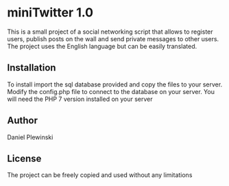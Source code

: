 # miniTwitter 1.0

This is a small project of a social networking script that allows to register users, publish posts on the wall and send private messages to other users. The project uses the English language but can be easily translated.

## Installation

To install import the sql database provided and copy the files to your server. Modify the config.php file to connect to the database on your server. You will need the PHP 7 version installed on your server


## Author
Daniel Plewinski


## License
The project can be freely copied and used without any limitations
